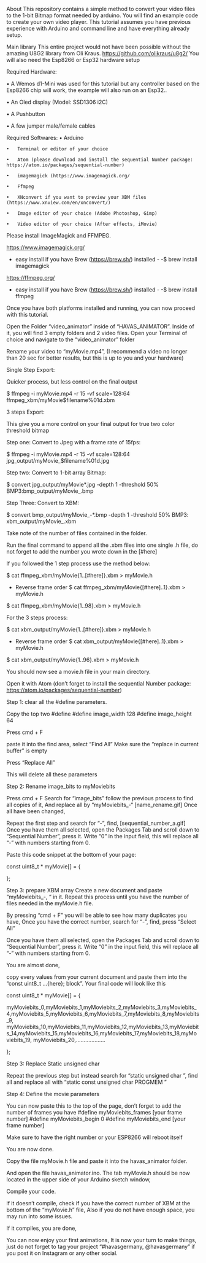 About
This repository contains a simple method to convert your video files to the 1-bit Bitmap format needed by arduino. You will find an example code to create your own video player.
This tutorial assumes you have previous experience with Arduino and command line and have everything already setup.

 
Main library
This entire project would not have been possible without the amazing U8G2 library from Oli Kraus. https://github.com/olikraus/u8g2/
You will also need the Esp8266 or Esp32 hardware setup 

Required Hardware:

• A Wemos d1-Mini was used for this tutorial but any controller based on the Esp8266 chip will work, the example will also run on an Esp32..

• An Oled display (Model: SSD1306 i2C)

• A Pushbutton 

• A few jumper male/female cables


Required Softwares:
	•	Arduino

	•	Terminal or editor of your choice

	•	Atom (please download and install the sequential Number package: https://atom.io/packages/sequential-number)

	•	imagemagick (https://www.imagemagick.org/ 

	•	Ffmpeg

	•	XNconvert if you want to preview your XBM files (https://www.xnview.com/en/xnconvert/)

	•	Image editor of your choice (Adobe Photoshop, Gimp)

	•	Video editor of your choice (After effects, iMovie)


Please install ImageMagick and FFMPEG.

https://www.imagemagick.org/ 
- easy install if you have Brew (https://brew.sh/) installed - -$ brew install imagemagick

https://ffmpeg.org/
- easy install if you have Brew (https://brew.sh/) installed - -$ brew install ffmpeg

Once you have both platforms installed and running, you can now proceed with this tutorial.

Open the Folder “video_animator” inside of “HAVAS_ANIMATOR”. Inside of it, you will find 3 empty folders and 2 video files.
Open your Terminal of choice and navigate to the “video_animator” folder

Rename your video to “myMovie.mp4”,
(I recommend a video no longer than 20 sec for better results, but this is up to you and your hardware)


Single Step Export: 

Quicker process, but less control on the final output

$ ffmpeg -i myMovie.mp4 -r 15 -vf scale=128:64 ffmpeg_xbm/myMovie$filename%01d.xbm



3 steps Export: 

This give you a more control on your final output for true two color threshold bitmap

Step one: Convert to Jpeg with a frame rate of 15fps:

$ ffmpeg -i myMovie.mp4 -r 15 -vf scale=128:64 jpg_output/myMovie_$filename%01d.jpg


Step two: Convert to 1-bit array Bitmap:

$ convert jpg_output/myMovie*.jpg -depth 1 -threshold 50% BMP3:bmp_output/myMovie_.bmp

Step Three: Convert to XBM:

$ convert bmp_output/myMovie_-*.bmp -depth 1 -threshold 50% BMP3: xbm_output/myMovie_.xbm

Take note of the number of files contained in the folder.

Run the final command to append all the .xbm files into one single .h file, do not forget to add the number you wrote down in the [#here]

If you followed the 1 step process use the method below:

$ cat ffmpeg_xbm/myMovie{1..[#here]}.xbm > myMovie.h

- Reverse frame order
$ cat ffmpeg_xbm/myMovie{[#here]..1}.xbm > myMovie.h


$ cat ffmpeg_xbm/myMovie{1..98}.xbm > myMovie.h

For the 3 steps process:
 
$ cat xbm_output/myMovie{1..[#here]}.xbm > myMovie.h
- Reverse frame order
$ cat xbm_output/myMovie{[#here]..1}.xbm > myMovie.h


$ cat xbm_output/myMovie{1..96}.xbm > myMovie.h


You should now see a movie.h file in your main directory.

 
Open it with Atom (don’t forget to install the sequential Number package: https://atom.io/packages/sequential-number)


Step 1: clear all the #define parameters.

Copy the top two #define
#define image_width 128
#define image_height 64

Press cmd + F

paste it into the find area, select “Find All”
Make sure the “replace in current buffer” is empty

Press “Replace All”

This will delete all these parameters


Step 2: Rename image_bits to myMoviebits

Press cmd + F 
Search for “image_bits” follow the previous process to find all copies of it, 
And replace all by “myMoviebits_-“ 
[name_rename.gif]
Once all have been changed, 

Repeat the first step and search for “-”, find,
[sequential_number_a.gif]
Once you have them all selected, open the Packages Tab and scroll down to “Sequential Number”, press it.
Write “0” in the input field, this will replace all “-” with numbers starting from 0.

Paste this code snippet at the bottom of your page:

 const uint8_t * myMovie[] = {


 };


Step 3: prepare XBM array
Create a new document and paste “myMoviebits_-, “  in it.
Repeat this process until you have the number of files needed in the myMovie.h file.

By pressing “cmd + F” you will be able to see how many duplicates you have,
Once you have the correct number,
search for “-”, find, press “Select All”
 

Once you have them all selected, 
open the Packages Tab and scroll down to “Sequential Number”, press it.
Write “0” in the input field, this will replace all “-” with numbers starting from 0.


You are almost done, 

copy every values from your current document and paste them into the “const uint8_t …{here}; block”.
Your final code will look like this 
 

 const uint8_t * myMovie[] = {

   myMoviebits_0,myMoviebits_1,myMoviebits_2,myMoviebits_3,myMoviebits_4,myMoviebits_5,myMoviebits_6,myMoviebits_7,myMoviebits_8,myMoviebits_9,
   myMoviebits_10,myMoviebits_11,myMoviebits_12,myMoviebits_13,myMoviebits_14,myMoviebits_15,myMoviebits_16,myMoviebits_17,myMoviebits_18,myMoviebits_19,
   myMoviebits_20,………………. 

 };

Step 3: Replace Static unsigned char

Repeat the previous step but instead search for “static unsigned char ”, find all and replace all with “static const unsigned char PROGMEM ”

Step 4: Define the movie parameters


You can now paste this to the top of the page, don’t forget to add the number of frames you have
#define myMoviebits_frames [your frame number]
#define myMoviebits_begin 0
#define myMoviebits_end  [your frame number]

Make sure to have the right number or your ESP8266 will reboot itself


You are now done. 

Copy the file myMovie.h file and paste it into the havas_animator folder.

And open the file havas_animator.ino.
The tab myMovie.h should be now located in the upper side of your Arduino sketch window,

Compile your code.

 if it doesn’t compile, check if you have the correct number of XBM at the bottom of the “myMovie.h” file,
Also if you do not have enough space, you may run into some issues.

If it compiles, you are done, 

You can now enjoy your first animations, 
It is now your turn to make things, just do not forget to tag your project “#havasgermany, @havasgermany” if you post it on Instagram or any other social.
